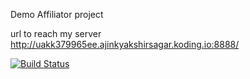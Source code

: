 Demo Affiliator project

url to reach my server
http://uakk379965ee.ajinkyakshirsagar.koding.io:8888/

[![Build Status](https://travis-ci.org/raincoatforever/Affiliator.svg?branch=master)](https://travis-ci.org/raincoatforever/Affiliator)
